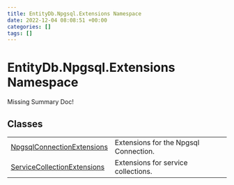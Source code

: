 ```yaml
---
title: EntityDb.Npgsql.Extensions Namespace
date: 2022-12-04 08:08:51 +00:00
categories: []
tags: []
---
```


# EntityDb.Npgsql.Extensions Namespace
Missing Summary Doc!
## Classes
<table><tr><td><a href='dotnet/entitydb-npgsql-extensions-npgsqlconnectionextensions'>NpgsqlConnectionExtensions</a></td><td>
Extensions for the Npgsql Connection.
</td></tr><tr><td><a href='dotnet/entitydb-npgsql-extensions-servicecollectionextensions'>ServiceCollectionExtensions</a></td><td>
Extensions for service collections.
</td></tr></table>
